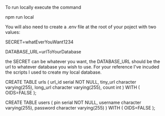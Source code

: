 To run locally execute the command

npm run local

You will also need to create a .env file at the root of your poject with two values:

SECRET=whatEverYouWant1234

DATABASE_URL=urlToYourDatabase

the SECRET can be whatever you want, the DATABASE_URL should be the url to whatever database you wish to use.  For your reference I've incuded the scripts I used to create my local database.

CREATE TABLE urls
(
  url_id serial NOT NULL,
  tiny_url character varying(255),
  long_url character varying(255),
  count int
)
WITH (
  OIDS=FALSE
);

CREATE TABLE users
(
  pin serial NOT NULL,
  username character varying(255),
  password character varying(255)
)
WITH (
  OIDS=FALSE
);
